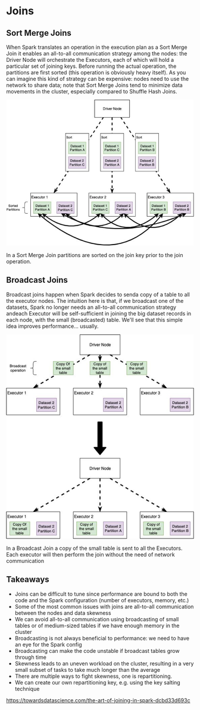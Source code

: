 # Joins

## Sort Merge Joins

When Spark translates an operation in the execution plan as a Sort Merge Join it enables an all-to-all communication strategy among the nodes: the Driver Node will orchestrate the Executors, each of which will hold a particular set of joining keys. Before running the actual operation, the partitions are first sorted (this operation is obviously heavy itself). As you can imagine this kind of strategy can be expensive: nodes need to use the network to share data; note that Sort Merge Joins tend to minimize data movements in the cluster, especially compared to Shuffle Hash Joins.

![image](../../../media/Technologies-Apache-Joins-image1.jpg)

In a Sort Merge Join partitions are sorted on the join key prior to the join operation.

## Broadcast Joins

Broadcast joins happen when Spark decides to senda copy of a table to all the executor nodes. The intuition here is that, if we broadcast one of the datasets, Spark no longer needs an all-to-all communication strategy andeach Executor will be self-sufficient in joining the big dataset records in each node, with the small (broadcasted) table. We'll see that this simple idea improves performance... usually.

![image](../../../media/Technologies-Apache-Joins-image2.jpg)

In a Broadcast Join a copy of the small table is sent to all the Executors. Each executor will then perform the join without the need of network communication

## Takeaways

- Joins can be difficult to tune since performance are bound to both the code and the Spark configuration (number of executors, memory, etc.)
- Some of the most common issues with joins are all-to-all communication between the nodes and data skewness
- We can avoid all-to-all communication using broadcasting of small tables or of medium-sized tables if we have enough memory in the cluster
- Broadcasting is not always beneficial to performance: we need to have an eye for the Spark config
- Broadcasting can make the code unstable if broadcast tables grow through time
- Skewness leads to an uneven workload on the cluster, resulting in a very small subset of tasks to take much longer than the average
- There are multiple ways to fight skewness, one is repartitioning.
- We can create our own repartitioning key, e.g. using the key salting technique

<https://towardsdatascience.com/the-art-of-joining-in-spark-dcbd33d693c>
